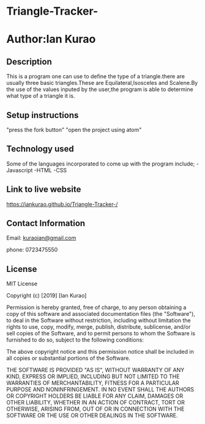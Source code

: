 # Triangle-Tracker-

#  Author:Ian Kurao

## Description
   This is a program one can use to define the type of a triangle.there are usually three basic triangles.These are Equilateral,Isosceles and Scalene.By the use of the values inputed by the user,the program is able to determine what type of a triangle it is.

## Setup instructions
   "press the fork button"
   "open the project using atom"
   

## Technology used
Some of the languages incorporated to come up with the program include;
  -Javascript
  -HTML
  -CSS

## Link to live website

https://iankurao.github.io/Triangle-Tracker-/


## Contact Information

Email: kuraoian@gmail.com

phone: 0723475550

## License
MIT License

Copyright (c) [2019] [Ian Kurao]

Permission is hereby granted, free of charge, to any person obtaining a copy
of this software and associated documentation files (the "Software"), to deal
in the Software without restriction, including without limitation the rights
to use, copy, modify, merge, publish, distribute, sublicense, and/or sell
copies of the Software, and to permit persons to whom the Software is
furnished to do so, subject to the following conditions:

The above copyright notice and this permission notice shall be included in all
copies or substantial portions of the Software.

THE SOFTWARE IS PROVIDED "AS IS", WITHOUT WARRANTY OF ANY KIND, EXPRESS OR
IMPLIED, INCLUDING BUT NOT LIMITED TO THE WARRANTIES OF MERCHANTABILITY,
FITNESS FOR A PARTICULAR PURPOSE AND NONINFRINGEMENT. IN NO EVENT SHALL THE
AUTHORS OR COPYRIGHT HOLDERS BE LIABLE FOR ANY CLAIM, DAMAGES OR OTHER
LIABILITY, WHETHER IN AN ACTION OF CONTRACT, TORT OR OTHERWISE, ARISING FROM,
OUT OF OR IN CONNECTION WITH THE SOFTWARE OR THE USE OR OTHER DEALINGS IN THE
SOFTWARE.
